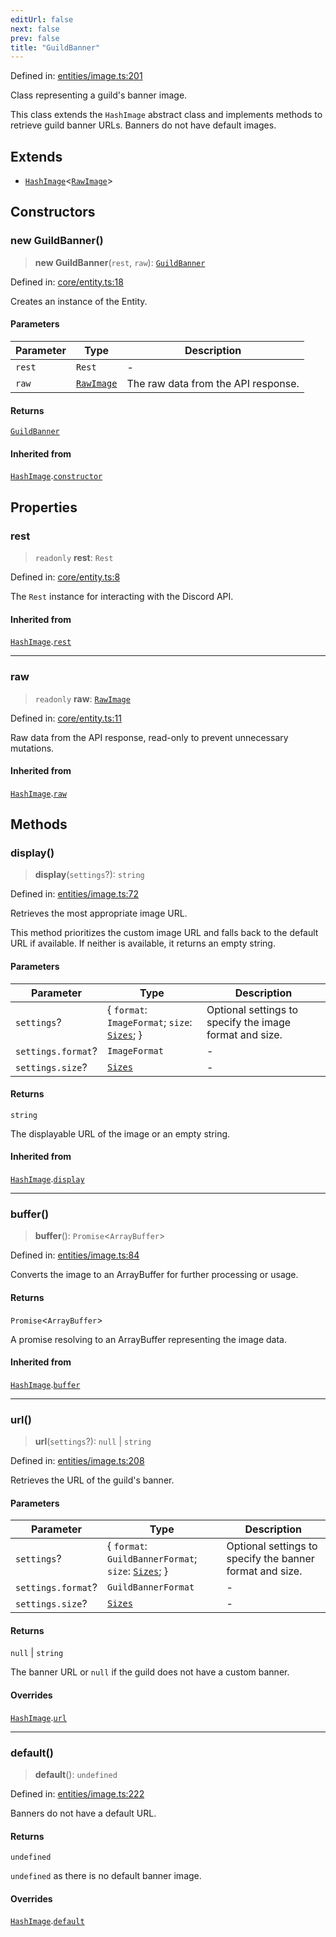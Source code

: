 ```yaml
---
editUrl: false
next: false
prev: false
title: "GuildBanner"
---
```


Defined in: [entities/image.ts:201](https://github.com/KingsBeCattz/Kodkord/blob/d60ae5f731db3a8ab6bde538c1e575cda7085372/packages/classes/src/entities/image.ts#L201)

Class representing a guild's banner image.

This class extends the `HashImage` abstract class and implements methods to
retrieve guild banner URLs. Banners do not have default images.

## Extends

- [`HashImage`](/api-classes/classes/hashimage/)\<[`RawImage`](/api-classes/interfaces/rawimage/)\>

## Constructors

### new GuildBanner()

> **new GuildBanner**(`rest`, `raw`): [`GuildBanner`](/api-classes/classes/guildbanner/)

Defined in: [core/entity.ts:18](https://github.com/KingsBeCattz/Kodkord/blob/d60ae5f731db3a8ab6bde538c1e575cda7085372/packages/classes/src/core/entity.ts#L18)

Creates an instance of the Entity.

#### Parameters

| Parameter | Type | Description |
| ------ | ------ | ------ |
| `rest` | `Rest` | - |
| `raw` | [`RawImage`](/api-classes/interfaces/rawimage/) | The raw data from the API response. |

#### Returns

[`GuildBanner`](/api-classes/classes/guildbanner/)

#### Inherited from

[`HashImage`](/api-classes/classes/hashimage/).[`constructor`](/api-classes/classes/hashimage/#constructors)

## Properties

### rest

> `readonly` **rest**: `Rest`

Defined in: [core/entity.ts:8](https://github.com/KingsBeCattz/Kodkord/blob/d60ae5f731db3a8ab6bde538c1e575cda7085372/packages/classes/src/core/entity.ts#L8)

The `Rest` instance for interacting with the Discord API.

#### Inherited from

[`HashImage`](/api-classes/classes/hashimage/).[`rest`](/api-classes/classes/hashimage/#rest-1)

***

### raw

> `readonly` **raw**: [`RawImage`](/api-classes/interfaces/rawimage/)

Defined in: [core/entity.ts:11](https://github.com/KingsBeCattz/Kodkord/blob/d60ae5f731db3a8ab6bde538c1e575cda7085372/packages/classes/src/core/entity.ts#L11)

Raw data from the API response, read-only to prevent unnecessary mutations.

#### Inherited from

[`HashImage`](/api-classes/classes/hashimage/).[`raw`](/api-classes/classes/hashimage/#raw-1)

## Methods

### display()

> **display**(`settings`?): `string`

Defined in: [entities/image.ts:72](https://github.com/KingsBeCattz/Kodkord/blob/d60ae5f731db3a8ab6bde538c1e575cda7085372/packages/classes/src/entities/image.ts#L72)

Retrieves the most appropriate image URL.

This method prioritizes the custom image URL and falls back to the default
URL if available. If neither is available, it returns an empty string.

#### Parameters

| Parameter | Type | Description |
| ------ | ------ | ------ |
| `settings`? | \{ `format`: `ImageFormat`; `size`: [`Sizes`](/api-classes/type-aliases/sizes/); \} | Optional settings to specify the image format and size. |
| `settings.format`? | `ImageFormat` | - |
| `settings.size`? | [`Sizes`](/api-classes/type-aliases/sizes/) | - |

#### Returns

`string`

The displayable URL of the image or an empty string.

#### Inherited from

[`HashImage`](/api-classes/classes/hashimage/).[`display`](/api-classes/classes/hashimage/#display)

***

### buffer()

> **buffer**(): `Promise`\<`ArrayBuffer`\>

Defined in: [entities/image.ts:84](https://github.com/KingsBeCattz/Kodkord/blob/d60ae5f731db3a8ab6bde538c1e575cda7085372/packages/classes/src/entities/image.ts#L84)

Converts the image to an ArrayBuffer for further processing or usage.

#### Returns

`Promise`\<`ArrayBuffer`\>

A promise resolving to an ArrayBuffer representing the image data.

#### Inherited from

[`HashImage`](/api-classes/classes/hashimage/).[`buffer`](/api-classes/classes/hashimage/#buffer)

***

### url()

> **url**(`settings`?): `null` \| `string`

Defined in: [entities/image.ts:208](https://github.com/KingsBeCattz/Kodkord/blob/d60ae5f731db3a8ab6bde538c1e575cda7085372/packages/classes/src/entities/image.ts#L208)

Retrieves the URL of the guild's banner.

#### Parameters

| Parameter | Type | Description |
| ------ | ------ | ------ |
| `settings`? | \{ `format`: `GuildBannerFormat`; `size`: [`Sizes`](/api-classes/type-aliases/sizes/); \} | Optional settings to specify the banner format and size. |
| `settings.format`? | `GuildBannerFormat` | - |
| `settings.size`? | [`Sizes`](/api-classes/type-aliases/sizes/) | - |

#### Returns

`null` \| `string`

The banner URL or `null` if the guild does not have a custom banner.

#### Overrides

[`HashImage`](/api-classes/classes/hashimage/).[`url`](/api-classes/classes/hashimage/#url)

***

### default()

> **default**(): `undefined`

Defined in: [entities/image.ts:222](https://github.com/KingsBeCattz/Kodkord/blob/d60ae5f731db3a8ab6bde538c1e575cda7085372/packages/classes/src/entities/image.ts#L222)

Banners do not have a default URL.

#### Returns

`undefined`

`undefined` as there is no default banner image.

#### Overrides

[`HashImage`](/api-classes/classes/hashimage/).[`default`](/api-classes/classes/hashimage/#default)
